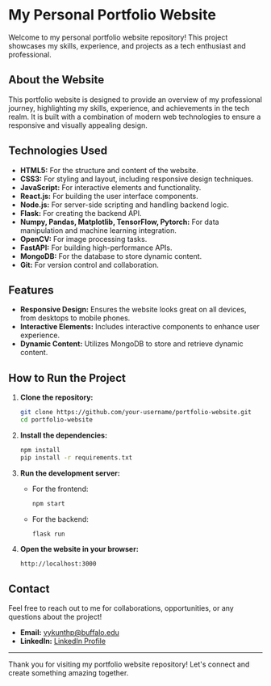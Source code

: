 # My Personal Portfolio Website

Welcome to my personal portfolio website repository! This project showcases my skills, experience, and projects as a tech enthusiast and professional.

## About the Website

This portfolio website is designed to provide an overview of my professional journey, highlighting my skills, experience, and achievements in the tech realm. It is built with a combination of modern web technologies to ensure a responsive and visually appealing design.

## Technologies Used

- **HTML5:** For the structure and content of the website.
- **CSS3:** For styling and layout, including responsive design techniques.
- **JavaScript:** For interactive elements and functionality.
- **React.js:** For building the user interface components.
- **Node.js:** For server-side scripting and handling backend logic.
- **Flask:** For creating the backend API.
- **Numpy, Pandas, Matplotlib, TensorFlow, Pytorch:** For data manipulation and machine learning integration.
- **OpenCV:** For image processing tasks.
- **FastAPI:** For building high-performance APIs.
- **MongoDB:** For the database to store dynamic content.
- **Git:** For version control and collaboration.

## Features

- **Responsive Design:** Ensures the website looks great on all devices, from desktops to mobile phones.
- **Interactive Elements:** Includes interactive components to enhance user experience.
- **Dynamic Content:** Utilizes MongoDB to store and retrieve dynamic content.

## How to Run the Project

1. **Clone the repository:**
    ```bash
    git clone https://github.com/your-username/portfolio-website.git
    cd portfolio-website
    ```

2. **Install the dependencies:**
    ```bash
    npm install
    pip install -r requirements.txt
    ```

3. **Run the development server:**
    - For the frontend:
      ```bash
      npm start
      ```
    - For the backend:
      ```bash
      flask run
      ```

4. **Open the website in your browser:**
    ```
    http://localhost:3000
    ```


## Contact

Feel free to reach out to me for collaborations, opportunities, or any questions about the project!

- **Email:** [vykunthp@buffalo.edu](mailto:vykunthp@buffalo.edu)
- **LinkedIn:** [LinkedIn Profile](https://www.linkedin.com/in/vykunthrao)

---

Thank you for visiting my portfolio website repository! Let's connect and create something amazing together.

